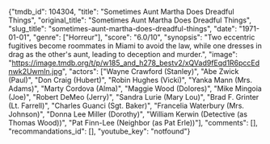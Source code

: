 {"tmdb_id": 104304, "title": "Sometimes Aunt Martha Does Dreadful Things", "original_title": "Sometimes Aunt Martha Does Dreadful Things", "slug_title": "sometimes-aunt-martha-does-dreadful-things", "date": "1971-01-01", "genre": ["Horreur"], "score": "6.0/10", "synopsis": "Two eccentric fugitives become roommates in Miami to avoid the law, while one dresses in drag as the other's aunt, leading to deception and murder.", "image": "https://image.tmdb.org/t/p/w185_and_h278_bestv2/xQVad9fEqd1R6pccEdnwk2Uwmln.jpg", "actors": ["Wayne Crawford (Stanley)", "Abe Zwick (Paul)", "Don Craig (Hubert)", "Robin Hughes (Vicki)", "Yanka Mann (Mrs. Adams)", "Marty Cordova (Alma)", "Maggie Wood (Dolores)", "Mike Mingoia (Joe)", "Robert DeMeo (Jerry)", "Sandra Lurie (Mary Lou)", "Brad F. Grinter (Lt. Farrell)", "Charles Guanci (Sgt. Baker)", "Francelia Waterbury (Mrs. Johnson)", "Donna Lee Miller (Dorothy)", "William Kerwin (Detective (as Thomas Wood))", "Pat Finn-Lee (Neighbor (as Pat Erle))"], "comments": [], "recommandations_id": [], "youtube_key": "notfound"}